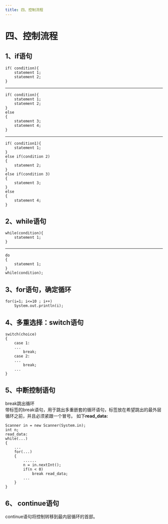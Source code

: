 ```yaml
---
title: 四、控制流程
---
```

# 四、控制流程
## 1、if语句
  
	if( condition){
		statement 1;
		statement 2;
	}
--------------------
	if( condition){
		statement 1;
		statement 2;
	}
	else
	{
		statement 3;
		statement 4;
	}
--------------------
  
	if( condition1){
		statement 1;
	}
	else if(condition 2)
	{
		statement 2;
	}
	else if(condition 3)
	{
		statement 3;
	}
	else
	{
		statement 4;
	}
## 2、while语句
  
	while(condition){
		statement 1;
	}
--------
  
	do
	{
		statement 1;
	}
	while(condition);
## 3、for语句，确定循环
  
	for(i=1; i<=10 ; i++)
		System.out.println(i);  
## 4、多重选择：switch语句
  
	switch(choice)
	{
		case 1:
		...
			break;
		case 2:
		...
			break;
		...
	}
## 5、中断控制语句
break跳出循环  
带标签的break语句，用于跳出多重嵌套的循环语句，标签放在希望跳出的最外层循环之前，并且必须紧跟一个冒号。  如下**read_data:**
  
	Scanner in = new Scanner(System.in);
	int n;
	read_data:
	while(...)
	{
		...
		for(...)
		{
			......
			n = in.nextInt();
			if(n < 0)
				break read_data;
			...
		}
	}  
## 6、 continue语句
continue语句将控制转移到最内层循环的首部。